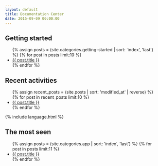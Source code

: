 ```yaml
---
layout: default
title: Documentation Center
date: 2015-09-09 00:00:00
---
```


<div class="mdl-grid">
  <div class="mdl-card mdl-shadow--2dp mdl-cell mdl-cell--6-col">
    <div class="mdl-card__title" id="getting-started">
      <h2 class="mdl-card__title-text">Getting started</h2>
    </div>
    <div class="mdl-card__supporting-text">
      <ul class="list-unstyled">
	{% assign posts = (site.categories.getting-started | sort: 'index', 'last') %}
	{% for post in posts limit:10 %}
	<li>
          <a href="{{ post.url }}">{{ post.title }}</a>
	</li>
	{% endfor %}
      </ul>
    </div>
  </div>
  <div class="mdl-card mdl-shadow--2dp mdl-cell mdl-cell--6-col">
    <div class="mdl-card__title" id="language-documentation">
      <h2 class="mdl-card__title-text">Recent activities</h2>
    </div>
    <div class="mdl-card__supporting-text">
      <ul class="list-unstyled">
	{% assign recent_posts = (site.posts | sort: 'modified_at' | reverse) %}
  {% for post in recent_posts limit:10 %}
	<li>
          <a href="{{ post.url }}">{{ post.title }}</a>
	</li>
	{% endfor %}
      </ul>
    </div>
  </div>

  {% include language.html %}
  
  <div class="mdl-card mdl-shadow--2dp mdl-cell mdl-cell--6-col">
    <div class="mdl-card__title" id="platform-internals">
      <h2 class="mdl-card__title-text">The most seen</h2>
    </div>
    <div class="mdl-card__supporting-text">
      <ul class="list-unstyled">
	{% assign posts = (site.categories.app | sort: 'index', 'last') %}
	{% for post in posts limit:11 %}
	<li>
          <a href="{{ post.url }}">{{ post.title }}</a>
	</li>
	{% endfor %}
      </ul>
    </div>
  </div>
</div>
